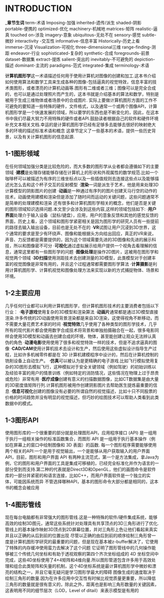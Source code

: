 # INTRODUCTION
_____章节生词____
term-术语  Imposing-加强  inherited-遗传/派生  shaded-阴影  portable-便携的  optimized-优化  machinery-机械地  matrices-矩阵
realistic-逼真  touched on-涉及  imagery-意象  ubiquitous-无处不在  sensory-感觉   subtle-微妙  interactivity -交互性
informative-信息丰富  Historically-历史上看  immerse-沉浸  Visualization-可视化
three-dimensional三维   range-finding-测距  endeavor-行业   sophisticated-复杂的
synthetic-合成  foregrounds-前景   dataset-数据集  extract-提炼   salient-突出的
inevitably-不可避免的  depiction-描述  dominant-主流的  paradigms-范式  integrated-集成
terminology-术语

  **计算机图形学**这一术语描述任何用于使用计算机对图像的创建和加工.这本书介绍如何使用算法和数学工具来生成各种的图像-包括逼真的视觉特效，信息丰富的技术类图形，或者漂亮的计算机动画等.图形有二维或者三维；图像可以是完全合成的，也可以是通过处理照片而产生的，这本书就是介绍基本的算法和数学，特别是被用于生成三维物体或者场景中的合成图片.
  实际上要做计算机图形方面的工作不可避免的要知道一些特殊的硬件，文件格式，以及通常一个或两个图像API，计算机图形学是一个快速发展的领域，所以要学的东西也是不断变化的，因此，在这本书中我们尽最大努力不用特殊的硬件或者API.鼓励读者根据自己的软件和硬件环境补充文本相关文档.幸运的是计算机图形学已经有足够多去能够去很好的映射绝大多的环境的描述标准术语和概念
  这章节定义了一些基本的术语，提供一些历史背景，以及有关计算机图形的信息起源.

  ## 1-1图形领域
  在任何领域加强分类是比较危险的，而大多数的图形学从业者都会遵循如下的主要领域
    ·**建模**是处理存储能够存储在计算机上的形状和外观属性的数学规范.比如一个咖啡杯可以被描述为有序的三维坐标点以及一些插值规则去连接这些点以及能够描述光怎么去和这个杯子交互的反射模型
    ·**渲染**一词是派生于艺术，他是用来处理3D计算模型的阴影图片的创建
    ·**动画**是一种通过有序列的图片创建天马行空的动作的技术，动画使用建模和渲染但是添加了随时间而运动的关键问题，这些问题通常不是简单的处理建模和渲染
  还有很多和计算机图形学相关的概念，他们是否是关键的图形领域知识选择问题.本文至少会涉及到这些内容,这样的领域包括如下:
    ·**用户界面**处理介于输入设备（鼠标/键盘），应用，用户的意象反馈和其他的感觉反馈的界面，历史上看，这个领域和图形学紧密相关是因为图形学的研究人员有一些提前的路径去输入输出设备，目前也是无处不在的
    ·**VR**试图让用户沉浸到3D世界，这个通常的要求是至少有环绕声、图像和能根据头方向给出回应，真正的VR来说，声音、力反馈都是需要提供的，因为这个领域需要先进的3D图像和先进的展示科技，所以和图像密不可分
    ·**可视化**通过虚拟展示给用户提供一个视角去看理解的信息，通常这里都有一些图形学的问题
    ·**图像处理**是操作2D图片，这被用在图形学和视觉两个领域
    ·**3D扫描**使用测距技术去创建测量的3D模型，此类模型对于创建丰富的视觉图像是非常有用的，并且这个过程通常都需要图形学算法
    ·**计算摄影**是利用计算机图形学、计算机视觉和图像处理方法来实现以新的方式捕捉物体、场景和环境。
    
  ## 1-2主要应用
  几乎任何行业都可以利用计算机图形学，但计算机图形技术的主要消费者包括以下行业：
    ·**电子游戏**使用复杂的3D模型和渲染算法
    ·**动画片**通常都是通过3D模型直接渲染.许多传统的2D动画使用背景渲染都是来自3D渲染，这使得视角不断移动，而不需要大量花费艺术家的时间
    ·**视觉特效**几乎使用了各种类型的图形学技术，几乎所有的现代影片都会使用数字合成技术将背景和单独拍摄融合在一起，很多电影同样会使用3D模型和动画去创建合成的环境，物体，甚至能创建让观众无法辨认真伪的角色
    ·**动漫电影**使用使用了很多和视觉特效一样的技术，但是不追求逼真的图像
    ·**CAD/CAM**使用计算机技术去设计和生产，然后使用这些虚拟设计指导生产过程，比如许多机械零件都是在 3D 计算机建模程序中设计的，然后在计算机控制的铣削设备上自动生产。
    ·**仿真**可以被认为是更精确的电子游戏.比如飞行模拟使用复杂的3D图形去模拟飞行，这种模拟对于安全关键领域（例如驾驶）的初始训练以及经验丰富的用户的情景训练（例如特定的消防情况，这些情况在物理上过于昂贵或危险）非常有用
    ·**医疗成像**创建有意义的扫描数据图像，比如CT数据集是由大量的3D密度值矩阵行列.计算机图形被用作创建阴影图片去帮助医生提炼最重要的信息
    ·**信息可视化**创建的图像没有必要的所谓自然的视觉描述，比如十只不同股票的价格的时间趋势并没有明显的视觉描述，但巧妙的绘图技术可以帮助人类看到此类数据中的模式。

  ## 1-3图形API
  使用图形库的一个很重要的部分就是处理图形API，应用程序接口 (API) 是一组用于执行一组相关操作的标准函数集合，而图形 API 是一组用于执行基本操作（例如在屏幕上的窗口中绘制图像和 3D 表面）的函数.
    每一个图形程序需要能够使用两个相关的API:一个是用于视觉输出，一个是能够从用户获取输入的用户界面API，目前，图形和用户界面 API 有两种主流范式，第一个是方法集成，拿Java为例，它的图形和用户界面的工具是集成可移植的，已经完全标准化并作为语言的一部分受到而支持.第二种的代表就是Direct3D和OpenGL，他们的画图命令是软件库的一部分并紧密的和语言连接，比如C++，而用户界面软件是一个独立的实体，可能因系统而异
    不管选择哪种API，基本的图形命令大部分都是相同的，这本书的概念会被应用
  ## 1-4图形管线
  现在每台电脑都有非常强大的图形管线.这是一种特殊的软件/硬件集成系统，能够高效的绘制3D图元，通常这些系统针对处理具有共享顶点的3D三角形进行了优化.管线上的基本操作映射3D顶点到2D屏幕位置，并对三角形上色让他们看起来真实并且以正确的从后到前的位置出现
  尽管以正确的由后到前的顺序绘制三角形曾一度是计算机图形学研究的最重要的问题，但是现在基本被z-buffer解决了，它使用了特殊的内存缓冲使用蛮力去解决了这个问题
  它证明了图形管线中的几何操作能够被三个传统几何坐标和有助于透视观察的第四个齐次坐标组成的 4D 坐标空间中完成，这些4D坐标使用了4×4矩阵和4维向量.所以图形管道包含许多用于高效处理和组合此类矩阵和矢量的机制，这个4D坐标系统是最计算机图形学中微妙和漂亮的结构之一，并且它毫无疑问是学习图形学最大的障碍
  图像生成的速度取决于绘制三角形的数量.因为在许多应用中交互性有时候比视觉质量更重要，所以降低三角形的数量就是很有意义的，除此之外，距离也是影响三角形数量的关键因素，这表明用不同的细节层次（LOD，Level of ditail）来表示模型是有用的
